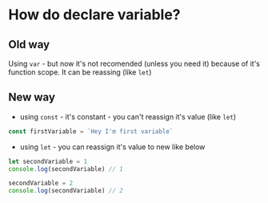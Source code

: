 # How do declare variable? 

## Old way
Using `var` - but now it's not recomended (unless you need it) because of it's function scope.
It can be reassing (like `let`)

## New way 
- using `const` - it's constant - you can't reassign it's value (like `let`)

```js
const firstVariable = `Hey I'm first variable`
```

- using `let` - you can reassign it's value to new like below 
```js
let secondVariable = 1
console.log(secondVariable) // 1

secondVariable = 2
console.log(secondVariable) // 2
```